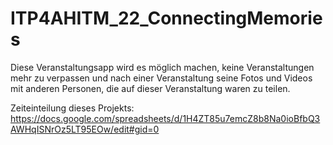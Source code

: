 # ITP4AHITM_22_ConnectingMemories
Diese Veranstaltungsapp wird es möglich machen, keine Veranstaltungen mehr zu verpassen und nach einer Veranstaltung seine Fotos und Videos mit anderen Personen, die auf dieser Veranstaltung waren zu teilen.

Zeiteinteilung dieses Projekts:
https://docs.google.com/spreadsheets/d/1H4ZT85u7emcZ8b8Na0ioBfbQ3AWHqISNrOz5LT95EOw/edit#gid=0

